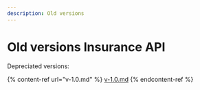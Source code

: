 ```yaml
---
description: Old versions
---
```


# Old versions Insurance API

Depreciated versions:

{% content-ref url="v-1.0.md" %}
[v-1.0.md](v-1.0.md)
{% endcontent-ref %}
